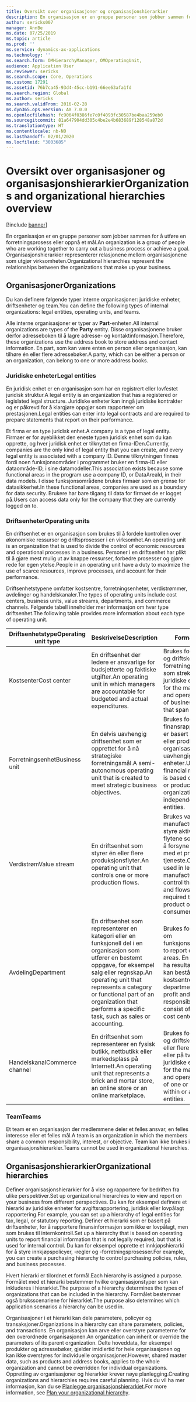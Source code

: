 ```yaml
---
title: Oversikt over organisasjoner og organisasjonshierarkier
description: En organisasjon er en gruppe personer som jobber sammen for å utføre en forretningsprosess eller oppnå et mål. Organisasjonshierarkier representerer relasjonene mellom organisasjonene som utgjør virksomheten.
author: sericks007
manager: AnnBe
ms.date: 07/25/2019
ms.topic: article
ms.prod: ''
ms.service: dynamics-ax-applications
ms.technology: ''
ms.search.form: OMHierarchyManager, OMOperatingUnit,
audience: Application User
ms.reviewer: sericks
ms.search.scope: Core, Operations
ms.custom: 17291
ms.assetid: 76b7ca45-93d4-45cc-b191-66ee63afa1fd
ms.search.region: Global
ms.author: sericks
ms.search.validFrom: 2016-02-28
ms.dyn365.ops.version: AX 7.0.0
ms.openlocfilehash: fc9064f0386fe7c0f4093fc30587be4baa259eb0
ms.sourcegitcommit: 81a647904dd305c4be2e4b683689f128548a872d
ms.translationtype: HT
ms.contentlocale: nb-NO
ms.lasthandoff: 02/01/2020
ms.locfileid: "3003685"
---
```

# <a name="organizations-and-organizational-hierarchies-overview"></a><span data-ttu-id="dd9c2-104">Oversikt over organisasjoner og organisasjonshierarkier</span><span class="sxs-lookup"><span data-stu-id="dd9c2-104">Organizations and organizational hierarchies overview</span></span>

[!include [banner](../includes/banner.md)]

<span data-ttu-id="dd9c2-105">En organisasjon er en gruppe personer som jobber sammen for å utføre en forretningsprosess eller oppnå et mål.</span><span class="sxs-lookup"><span data-stu-id="dd9c2-105">An organization is a group of people who are working together to carry out a business process or achieve a goal.</span></span> <span data-ttu-id="dd9c2-106">Organisasjonshierarkier representerer relasjonene mellom organisasjonene som utgjør virksomheten.</span><span class="sxs-lookup"><span data-stu-id="dd9c2-106">Organizational hierarchies represent the relationships between the organizations that make up your business.</span></span>

## <a name="organizations"></a><span data-ttu-id="dd9c2-107">Organisasjoner</span><span class="sxs-lookup"><span data-stu-id="dd9c2-107">Organizations</span></span>

<span data-ttu-id="dd9c2-108">Du kan definere følgende typer interne organisasjoner: juridiske enheter, driftsenheter og team.</span><span class="sxs-lookup"><span data-stu-id="dd9c2-108">You can define the following types of internal organizations: legal entities, operating units, and teams.</span></span>

<span data-ttu-id="dd9c2-109">Alle interne organisasjoner er typer av **Part**-enheten.</span><span class="sxs-lookup"><span data-stu-id="dd9c2-109">All internal organizations are types of the **Party** entity.</span></span> <span data-ttu-id="dd9c2-110">Disse organisasjonene bruker derfor adresseboken til å lagre adresse- og kontaktinformasjon.</span><span class="sxs-lookup"><span data-stu-id="dd9c2-110">Therefore, these organizations use the address book to store address and contact information.</span></span> <span data-ttu-id="dd9c2-111">En part, som kan være enten en person eller organisasjon, kan tilhøre én eller flere adressebøker.</span><span class="sxs-lookup"><span data-stu-id="dd9c2-111">A party, which can be either a person or an organization, can belong to one or more address books.</span></span>

### <a name="legal-entities"></a><span data-ttu-id="dd9c2-112">Juridiske enheter</span><span class="sxs-lookup"><span data-stu-id="dd9c2-112">Legal entities</span></span>

<span data-ttu-id="dd9c2-113">En juridisk enhet er en organisasjon som har en registrert eller lovfestet juridisk struktur.</span><span class="sxs-lookup"><span data-stu-id="dd9c2-113">A legal entity is an organization that has a registered or legislated legal structure.</span></span> <span data-ttu-id="dd9c2-114">Juridiske enheter kan inngå juridiske kontrakter og er påkrevd for å klargjøre oppgjør som rapporterer om prestasjonen.</span><span class="sxs-lookup"><span data-stu-id="dd9c2-114">Legal entities can enter into legal contracts and are required to prepare statements that report on their performance.</span></span>

<span data-ttu-id="dd9c2-115">Et firma er en type juridisk enhet.</span><span class="sxs-lookup"><span data-stu-id="dd9c2-115">A company is a type of legal entity.</span></span> <span data-ttu-id="dd9c2-116">Firmaer er for øyeblikket den eneste typen juridisk enhet som du kan opprette, og hver juridisk enhet er tilknyttet en firma-IDen.</span><span class="sxs-lookup"><span data-stu-id="dd9c2-116">Currently, companies are the only kind of legal entity that you can create, and every legal entity is associated with a company ID.</span></span> <span data-ttu-id="dd9c2-117">Denne tilknytningen finnes fordi noen funksjonsområder i programmet bruker en firma-ID eller dataområde-ID, i sine datamodeller.</span><span class="sxs-lookup"><span data-stu-id="dd9c2-117">This association exists because some functional areas in the program use a company ID, or DataAreaId, in their data models.</span></span> <span data-ttu-id="dd9c2-118">I disse funksjonsområdene brukes firmaer som en grense for datasikkerhet.</span><span class="sxs-lookup"><span data-stu-id="dd9c2-118">In these functional areas, companies are used as a boundary for data security.</span></span> <span data-ttu-id="dd9c2-119">Brukere har bare tilgang til data for firmaet de er logget på.</span><span class="sxs-lookup"><span data-stu-id="dd9c2-119">Users can access data only for the company that they are currently logged on to.</span></span>

### <a name="operating-units"></a><span data-ttu-id="dd9c2-120">Driftsenheter</span><span class="sxs-lookup"><span data-stu-id="dd9c2-120">Operating units</span></span>

<span data-ttu-id="dd9c2-121">En driftsenhet er en organisasjon som brukes til å fordele kontrollen over økonomiske ressurser og driftsprosesser i en virksomhet.</span><span class="sxs-lookup"><span data-stu-id="dd9c2-121">An operating unit is an organization that is used to divide the control of economic resources and operational processes in a business.</span></span> <span data-ttu-id="dd9c2-122">Personer i en driftsenhet har plikt til å gjøre mest mulig ut av knappe ressurser, forbedre prosesser og gjøre rede for egen ytelse.</span><span class="sxs-lookup"><span data-stu-id="dd9c2-122">People in an operating unit have a duty to maximize the use of scarce resources, improve processes, and account for their performance.</span></span>

<span data-ttu-id="dd9c2-123">Driftsenhetstypene omfatter kostsentre, forretningsenheter, verdistrømmer, avdelinger og handelskanaler.</span><span class="sxs-lookup"><span data-stu-id="dd9c2-123">The types of operating units include cost centers, business units, value streams, departments, and commerce channels.</span></span> <span data-ttu-id="dd9c2-124">Følgende tabell inneholder mer informasjon om hver type driftsenhet.</span><span class="sxs-lookup"><span data-stu-id="dd9c2-124">The following table provides more information about each type of operating unit.</span></span>

| <span data-ttu-id="dd9c2-125">Driftsenhetstype</span><span class="sxs-lookup"><span data-stu-id="dd9c2-125">Operating unit type</span></span> | <span data-ttu-id="dd9c2-126">Beskrivelse</span><span class="sxs-lookup"><span data-stu-id="dd9c2-126">Description</span></span> | <span data-ttu-id="dd9c2-127">Formål</span><span class="sxs-lookup"><span data-stu-id="dd9c2-127">Purpose</span></span> |
|---------------------|-------------|---------|
| <span data-ttu-id="dd9c2-128">Kostsenter</span><span class="sxs-lookup"><span data-stu-id="dd9c2-128">Cost center</span></span>         | <span data-ttu-id="dd9c2-129">En driftsenhet der ledere er ansvarlige for budsjetterte og faktiske utgifter.</span><span class="sxs-lookup"><span data-stu-id="dd9c2-129">An operating unit in which managers are accountable for budgeted and actual expenditures.</span></span> | <span data-ttu-id="dd9c2-130">Brukes for behandling og driftskontroll for forretningsprosesser som strekker seg over juridiske enheter.</span><span class="sxs-lookup"><span data-stu-id="dd9c2-130">Used for the management and operational control of business processes that span legal entities.</span></span> |
| <span data-ttu-id="dd9c2-131">Forretningsenhet</span><span class="sxs-lookup"><span data-stu-id="dd9c2-131">Business unit</span></span>       | <span data-ttu-id="dd9c2-132">En delvis uavhengig driftsenhet som er opprettet for å nå strategiske forretningsmål.</span><span class="sxs-lookup"><span data-stu-id="dd9c2-132">A semi-autonomous operating unit that is created to meet strategic business objectives.</span></span> | <span data-ttu-id="dd9c2-133">Brukes for finansrapportering som er basert på bransjer eller produktlinjer som organisasjonen leverer, uavhengig av juridiske enheter.</span><span class="sxs-lookup"><span data-stu-id="dd9c2-133">Used for financial reporting that is based on industries or product lines that the organization serves independently of legal entities.</span></span> |
| <span data-ttu-id="dd9c2-134">Verdistrøm</span><span class="sxs-lookup"><span data-stu-id="dd9c2-134">Value stream</span></span>        | <span data-ttu-id="dd9c2-135">En driftsenhet som styrer én eller flere produksjonsflyter.</span><span class="sxs-lookup"><span data-stu-id="dd9c2-135">An operating unit that controls one or more production flows.</span></span> | <span data-ttu-id="dd9c2-136">Brukes vanligvis i lean manufacturing til å styre aktivitetene og flytene som kreves for å forsyne forbrukere med et produkt eller en tjeneste.</span><span class="sxs-lookup"><span data-stu-id="dd9c2-136">Commonly used in lean manufacturing to control the activities and flows that are required to supply a product or service to consumers.</span></span> |
| <span data-ttu-id="dd9c2-137">Avdeling</span><span class="sxs-lookup"><span data-stu-id="dd9c2-137">Department</span></span>          | <span data-ttu-id="dd9c2-138">En driftsenhet som representerer en kategori eller en funksjonell del i en organisasjon som utfører en bestemt oppgave, for eksempel salg eller regnskap.</span><span class="sxs-lookup"><span data-stu-id="dd9c2-138">An operating unit that represents a category or functional part of an organization that performs a specific task, such as sales or accounting.</span></span> | <span data-ttu-id="dd9c2-139">Brukes for å rapportere om funksjonsområder.</span><span class="sxs-lookup"><span data-stu-id="dd9c2-139">Used to report on functional areas.</span></span> <span data-ttu-id="dd9c2-140">En avdeling kan ha resultatansvar, og kan bestå av en gruppe kostsentre.</span><span class="sxs-lookup"><span data-stu-id="dd9c2-140">A department may have profit and loss responsibility, and may consist of a group of cost centers.</span></span> |
| <span data-ttu-id="dd9c2-141">Handelskanal</span><span class="sxs-lookup"><span data-stu-id="dd9c2-141">Commerce channel</span></span>      | <span data-ttu-id="dd9c2-142">En driftsenhet som representerer en fysisk butikk, nettbutikk eller markedsplass på Internett.</span><span class="sxs-lookup"><span data-stu-id="dd9c2-142">An operating unit that represents a brick and mortar store, an online store or an online marketplace.</span></span> | <span data-ttu-id="dd9c2-143">Brukes for behandling og driftskontroll av én eller flere butikker i eller på tvers av juridiske enheter.</span><span class="sxs-lookup"><span data-stu-id="dd9c2-143">Used for the management and operational control of one or more stores within or across legal entities.</span></span> |

### <a name="teams"></a><span data-ttu-id="dd9c2-144">Team</span><span class="sxs-lookup"><span data-stu-id="dd9c2-144">Teams</span></span>

<span data-ttu-id="dd9c2-145">Et team er en organisasjon der medlemmene deler et felles ansvar, en felles interesse eller et felles mål.</span><span class="sxs-lookup"><span data-stu-id="dd9c2-145">A team is an organization in which the members share a common responsibility, interest, or objective.</span></span> <span data-ttu-id="dd9c2-146">Team kan ikke brukes i organisasjonshierarkier.</span><span class="sxs-lookup"><span data-stu-id="dd9c2-146">Teams cannot be used in organizational hierarchies.</span></span>

## <a name="organizational-hierarchies"></a><span data-ttu-id="dd9c2-147">Organisasjonshierarkier</span><span class="sxs-lookup"><span data-stu-id="dd9c2-147">Organizational hierarchies</span></span>

<span data-ttu-id="dd9c2-148">Definer organisasjonshierarkier for å vise og rapportere for bedriften fra ulike perspektiver.</span><span class="sxs-lookup"><span data-stu-id="dd9c2-148">Set up organizational hierarchies to view and report on your business from different perspectives.</span></span> <span data-ttu-id="dd9c2-149">Du kan for eksempel definere et hierarki av juridiske enheter for avgiftsrapportering, juridisk eller lovpålagt rapportering.</span><span class="sxs-lookup"><span data-stu-id="dd9c2-149">For example, you can set up a hierarchy of legal entities for tax, legal, or statutory reporting.</span></span> <span data-ttu-id="dd9c2-150">Definer et hierarki som er basert på driftsenheter, for å rapportere finansinformasjon som ikke er lovpålagt, men som brukes til internkontroll.</span><span class="sxs-lookup"><span data-stu-id="dd9c2-150">Set up a hierarchy that is based on operating units to report financial information that is not legally required, but that is used for internal control.</span></span> <span data-ttu-id="dd9c2-151">Du kan for eksempel opprette et innkjøpshierarki for å styre innkjøpspolicyer, -regler og -forretningsprosesser.</span><span class="sxs-lookup"><span data-stu-id="dd9c2-151">For example, you can create a purchasing hierarchy to control purchasing policies, rules, and business processes.</span></span>

<span data-ttu-id="dd9c2-152">Hvert hierarki er tilordnet et formål.</span><span class="sxs-lookup"><span data-stu-id="dd9c2-152">Each hierarchy is assigned a purpose.</span></span> <span data-ttu-id="dd9c2-153">Formålet med et hierarki bestemmer hvilke organisasjonstyper som kan inkluderes i hierarkiet.</span><span class="sxs-lookup"><span data-stu-id="dd9c2-153">The purpose of a hierarchy determines the types of organizations that can be included in the hierarchy.</span></span> <span data-ttu-id="dd9c2-154">Formålet bestemmer også bruksscenariene for hierarkiet.</span><span class="sxs-lookup"><span data-stu-id="dd9c2-154">The purpose also determines which application scenarios a hierarchy can be used in.</span></span>

<span data-ttu-id="dd9c2-155">Organisasjoner i et hierarki kan dele parametere, policyer og transaksjoner.</span><span class="sxs-lookup"><span data-stu-id="dd9c2-155">Organizations in a hierarchy can share parameters, policies, and transactions.</span></span> <span data-ttu-id="dd9c2-156">En organisasjon kan arve eller overstyre parameterne for den overordnede organisasjonen.</span><span class="sxs-lookup"><span data-stu-id="dd9c2-156">An organization can inherit or override the parameters of its parent organization.</span></span> <span data-ttu-id="dd9c2-157">Delte hoveddata, for eksempel produkter og adressebøker, gjelder imidlertid for hele organisasjonen og kan ikke overstyres for individuelle organisasjoner.</span><span class="sxs-lookup"><span data-stu-id="dd9c2-157">However, shared master data, such as products and address books, applies to the whole organization and cannot be overridden for individual organizations.</span></span> <span data-ttu-id="dd9c2-158">Oppretting av organisasjoner og hierarkier krever nøye planlegging.</span><span class="sxs-lookup"><span data-stu-id="dd9c2-158">Creating organizations and hierarchies requires careful planning.</span></span> <span data-ttu-id="dd9c2-159">Hvis du vil ha mer informasjon, kan du se [Planlegge organisasjonshierarkiet](plan-organizational-hierarchy.md).</span><span class="sxs-lookup"><span data-stu-id="dd9c2-159">For more information, see [Plan your organizational hierarchy](plan-organizational-hierarchy.md).</span></span>
